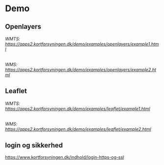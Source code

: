# Demo

## Openlayers

###### WMTS: https://apps2.kortforsyningen.dk/demo/examples/openlayers/example1.html


###### WMS: https://apps2.kortforsyningen.dk/demo/examples/openlayers/example2.html



## Leaflet

###### WMTS: https://apps2.kortforsyningen.dk/demo/examples/leaflet/example1.html


###### WMS: https://apps2.kortforsyningen.dk/demo/examples/leaflet/example2.html



## login og sikkerhed
https://www.kortforsyningen.dk/indhold/login-https-og-ssl
